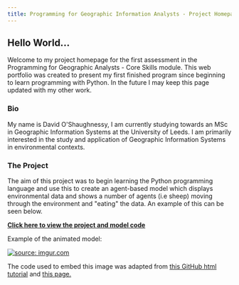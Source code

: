```yaml
---
title: Programming for Geographic Information Analysts - Project Homepage
---
```


## Hello World... 
Welcome to my project homepage for the first assessment in the Programming for Geographic Analysts - Core Skills module. This web portfolio was created to present my first finished program since beginning to learn programming with Python. In the future I may keep this page updated with my other work.  

### Bio
My name is David O'Shaughnessy, I am currently studying towards an MSc in Geographic Information Systems at the University of Leeds. I am primarily interested in the study and application of Geographic Information Systems in environmental contexts.

### The Project
The aim of this project was to begin learning the Python programming language and use this to create an agent-based model which displays environmental data and shows a number of agents (i.e sheep) moving through the environment and "eating" the data. An example of this can be seen below.
  
[**Click here to view the project and model code**](https://davidosh96.github.io/projectlinks.html)


Example of the animated model:
<html>

<head>

<title> Example of the animated model: </title>

</head>

<body>

<a href="https://imgur.com/2AhYPur"><img src="https://i.imgur.com/2AhYPur.gif" title="source: imgur.com" /></a>

</body>

</html>

The code used to embed this image was adapted from [this GitHub html tutorial](https://gist.github.com/lucashorton/1708983) and [this page.](https://www.quora.com/How-do-I-add-a-GIF-image-using-HTML-code)

